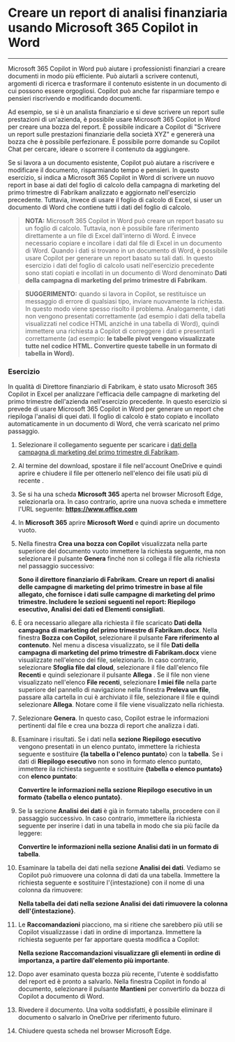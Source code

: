 # Creare un report di analisi finanziaria usando Microsoft 365 Copilot in Word
---
Microsoft 365 Copilot in Word può aiutare i professionisti finanziari a creare documenti in modo più efficiente. Può aiutarli a scrivere contenuti, argomenti di ricerca e trasformare il contenuto esistente in un documento di cui possono essere orgogliosi. Copilot può anche far risparmiare tempo e pensieri riscrivendo e modificando documenti.

Ad esempio, se si è un analista finanziario e si deve scrivere un report sulle prestazioni di un'azienda, è possibile usare Microsoft 365 Copilot in Word per creare una bozza del report. È possibile indicare a Copilot di "Scrivere un report sulle prestazioni finanziarie della società XYZ" e genererà una bozza che è possibile perfezionare. È possibile porre domande su Copilot Chat per cercare, ideare o scorrere il contenuto da aggiungere.

Se si lavora a un documento esistente, Copilot può aiutare a riscrivere e modificare il documento, risparmiando tempo e pensieri. In questo esercizio, si indica a Microsoft 365 Copilot in Word di scrivere un nuovo report in base ai dati del foglio di calcolo della campagna di marketing del primo trimestre di Fabrikam analizzato e aggiornato nell'esercizio precedente. Tuttavia, invece di usare il foglio di calcolo di Excel, si user un documento di Word che contiene tutti i dati del foglio di calcolo.

> **NOTA:** Microsoft 365 Copilot in Word può creare un report basato su un foglio di calcolo. Tuttavia, non è possibile fare riferimento direttamente a un file di Excel dall'interno di Word. È invece necessario copiare e incollare i dati dal file di Excel in un documento di Word. Quando i dati si trovano in un documento di Word, è possibile usare Copilot per generare un report basato su tali dati. In questo esercizio i dati del foglio di calcolo usati nell'esercizio precedente sono stati copiati e incollati in un documento di Word denominato **Dati della campagna di marketing del primo trimestre di Fabrikam**.

> **SUGGERIMENTO:** quando si lavora in Copilot, se restituisce un messaggio di errore di qualsiasi tipo, inviare nuovamente la richiesta. In questo modo viene spesso risolto il problema. Analogamente, i dati non vengono presentati correttamente (ad esempio i dati della tabella visualizzati nel codice HTML anziché in una tabella di Word), quindi immettere una richiesta a Copilot di correggere i dati e presentarli correttamente (ad esempio: **le tabelle pivot vengono visualizzate tutte nel codice HTML. Convertire queste tabelle in un formato di tabella in Word).**

### Esercizio

In qualità di Direttore finanziario di Fabrikam, è stato usato Microsoft 365 Copilot in Excel per analizzare l'efficacia delle campagne di marketing del primo trimestre dell'azienda nell'esercizio precedente. In questo esercizio si prevede di usare Microsoft 365 Copilot in Word per generare un report che riepiloga l'analisi di quei dati. Il foglio di calcolo è stato copiato e incollato automaticamente in un documento di Word, che verrà scaricato nel primo passaggio.

1.  Selezionare il collegamento seguente per scaricare i [dati della campagna di marketing del primo trimestre di Fabrikam](https://go.microsoft.com/fwlink/?linkid=2268926).
2.  Al termine del download, spostare il file nell'account OneDrive e quindi aprire e chiudere il file per ottenerlo nell'elenco dei file usati più di recente .
3.  Se si ha una scheda **Microsoft 365** aperta nel browser Microsoft Edge, selezionarla ora. In caso contrario, aprire una nuova scheda e immettere l'URL seguente: **https://www.office.com**
4.  In **Microsoft 365** aprire **Microsoft Word** e quindi aprire un documento vuoto.
5.  Nella finestra **Crea una bozza con Copilot** visualizzata nella parte superiore del documento vuoto immettere la richiesta seguente, ma non selezionare il pulsante **Genera** finché non si collega il file alla richiesta nel passaggio successivo:
    
    **Sono il direttore finanziario di Fabrikam. Creare un report di analisi delle campagne di marketing del primo trimestre in base al file allegato, che fornisce i dati sulle campagne di marketing del primo trimestre. Includere le sezioni seguenti nel report: Riepilogo esecutivo, Analisi dei dati ed Elementi consigliati**.
6.  È ora necessario allegare alla richiesta il file scaricato **Dati della campagna di marketing del primo trimestre di Fabrikam.docx**. Nella finestra **Bozza con Copilot**, selezionare il pulsante **Fare riferimento al contenuto**. Nel menu a discesa visualizzato, se il file **Dati della campagna di marketing del primo trimestre di Fabrikam.docx** viene visualizzate nell'elenco dei file, selezionarlo. In caso contrario, selezionare **Sfoglia file dal cloud**, selezionare il file dall'elenco file **Recenti** e quindi selezionare il pulsante **Allega** . Se il file non viene visualizzato nell'elenco **File recenti**, selezionare **I miei file** nella parte superiore del pannello di navigazione nella finestra **Preleva un file**, passare alla cartella in cui è archiviato il file, selezionare il file e quindi selezionare **Allega**. Notare come il file viene visualizzato nella richiesta.
7.  Selezionare **Genera**. In questo caso, Copilot estrae le informazioni pertinenti dal file e crea una bozza di report che analizza i dati.
8.  Esaminare i risultati. Se i dati nella **sezione Riepilogo esecutivo** vengono presentati in un elenco puntato, immettere la richiesta seguente e sostituire **\{la tabella o l'elenco puntato**\} con la **tabella**. Se i dati di **Riepilogo esecutivo** non sono in formato elenco puntato, immettere ila richiesta seguente e sostituire **\{tabella o elenco puntato\}** con **elenco puntato**:
    
    **Convertire le informazioni nella sezione Riepilogo esecutivo in un formato \{tabella o elenco  puntato\}**.
9.  Se la sezione **Analisi dei dati** è già in formato tabella, procedere con il passaggio successivo. In caso contrario, immettere ila richiesta seguente per inserire i dati in una tabella in modo che sia più facile da leggere:
    
    **Convertire le informazioni nella sezione Analisi dati in un formato di tabella**.
10. Esaminare la tabella dei dati nella sezione **Analisi dei dati**. Vediamo se Copilot può rimuovere una colonna di dati da una tabella. Immettere la richiesta seguente e sostituire l'\{intestazione\} con il nome di una colonna da rimuovere:
    
    **Nella tabella dei dati nella sezione Analisi dei dati rimuovere la colonna dell'\{intestazione\}**.
11. Le **Raccomandazioni** piacciono, ma si ritiene che sarebbero più utili se Copilot visualizzasse i dati in ordine di importanza. Immettere la richiesta seguente per far apportare questa modifica a Copilot:
    
    **Nella sezione Raccomandazioni visualizzare gli elementi in ordine di importanza, a partire dall'elemento più importante**.
12. Dopo aver esaminato questa bozza più recente, l'utente è soddisfatto del report ed è pronto a salvarlo. Nella finestra Copilot in fondo al documento, selezionare il pulsante **Mantieni** per convertirlo da bozza di Copilot a documento di Word.
13. Rivedere il documento. Una volta soddisfatti, è possibile eliminare il documento o salvarlo in OneDrive per riferimento futuro.
14. Chiudere questa scheda nel browser Microsoft Edge.
